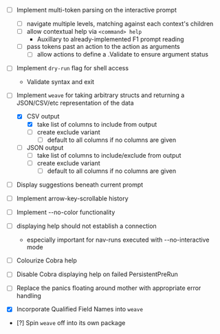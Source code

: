 - [ ] Implement multi-token parsing on the interactive prompt
    - [ ] navigate multiple levels, matching against each context's children
    - [ ] allow contextual help via `<command> help`
        - Auxillary to already-implemented F1 prompt reading
    - [ ] pass tokens past an action to the action as arguments
        - [ ] allow actions to define a .Validate to ensure argument status

- [ ] Implement `dry-run` flag for shell access
    - Validate syntax and exit

- [ ] Implement `weave` for taking arbitrary structs and returning a JSON/CSV/etc representation of the data
    - [x] CSV output
        - [x] take list of columns to include from output
        - [ ] create exclude variant
            - [ ] default to all columns if no columns are given
    - [ ] JSON output
        - [ ] take list of columns to include/exclude from output
        - [ ] create exclude variant
            - [ ] default to all columns if no columns are given

- [ ] Display suggestions beneath current prompt

- [ ] Implement arrow-key-scrollable history

- [ ] Implement --no-color functionality

- [ ] displaying help should not establish a connection
    - especially important for nav-runs executed with --no-interactive mode 

- [ ] Colourize Cobra help

- [ ] Disable Cobra displaying help on failed PersistentPreRun

- [ ] Replace the panics floating around mother with appropriate error handling

- [x] Incorporate Qualified Field Names into `weave`

- [?] Spin `weave` off into its own package